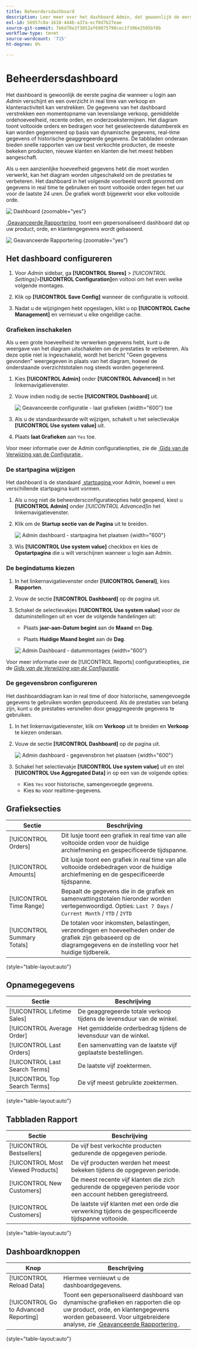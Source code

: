 ```yaml
---
title: Beheerdersdashboard
description: Leer meer over het dashboard Admin, dat gewoonlijk de eerste pagina is die wanneer u login verschijnt.
exl-id: 56957c0a-1618-444b-a37a-ecf0d7b27eae
source-git-commit: 7b6d70e2f3052af69075790cec1f396e2505bf8b
workflow-type: tm+mt
source-wordcount: '715'
ht-degree: 0%

---
```


# Beheerdersdashboard

Het dashboard is gewoonlijk de eerste pagina die wanneer u login aan _Admin_ verschijnt en een overzicht in real time van verkoop en klantenactiviteit kan verstrekken. De gegevens van het dashboard verstrekken een momentopname van levenslange verkoop, gemiddelde ordehoeveelheid, recente orden, en onderzoekstermijnen. Het diagram toont voltooide orders en bedragen voor het geselecteerde datumbereik en kan worden gegenereerd op basis van dynamische gegevens, real-time gegevens of historische geaggregeerde gegevens. De tabbladen onderaan bieden snelle rapporten van uw best verkochte producten, de meeste bekeken producten, nieuwe klanten en klanten die het meest hebben aangeschaft.

Als u een aanzienlijke hoeveelheid gegevens hebt die moet worden verwerkt, kan het diagram worden uitgeschakeld om de prestaties te verbeteren. Het dashboard in het volgende voorbeeld wordt gevormd om gegevens in real time te gebruiken en toont voltooide orden tegen het uur voor de laatste 24 uren. De grafiek wordt bijgewerkt voor elke voltooide orde.

![&#x200B; Dashboard &#x200B;](./assets/dashboard-full.png){zoomable="yes"}

[&#x200B; Geavanceerde Rapportering &#x200B;](business-intelligence.md#advanced-reporting) toont een gepersonaliseerd dashboard dat op uw product, orde, en klantengegevens wordt gebaseerd.

![&#x200B; Geavanceerde Rapportering &#x200B;](./assets/dashboard-advanced-reporting.png){zoomable="yes"}

## Het dashboard configureren

1. Voor _Admin_ sidebar, ga **[!UICONTROL Stores]** > _[!UICONTROL Settings]_>**[!UICONTROL Configuration]**&#x200B;en voltooi om het even welke volgende montages.

1. Klik op **[!UICONTROL Save Config]** wanneer de configuratie is voltooid.

1. Nadat u de wijzigingen hebt opgeslagen, klikt u op **[!UICONTROL Cache Management]** en vernieuwt u elke ongeldige cache.

### Grafieken inschakelen

Als u een grote hoeveelheid te verwerken gegevens hebt, kunt u de weergave van het diagram uitschakelen om de prestaties te verbeteren. Als deze optie niet is ingeschakeld, wordt het bericht &quot;Geen gegevens gevonden&quot; weergegeven in plaats van het diagram, hoewel de onderstaande overzichtstotalen nog steeds worden gegenereerd.

1. Kies **[!UICONTROL Admin]** onder **[!UICONTROL Advanced]** in het linkernavigatievenster.

1. Vouw indien nodig de sectie **[!UICONTROL Dashboard]** uit.

   ![&#x200B; Geavanceerde configuratie - laat grafieken &#x200B;](./assets/admin-dashboard-config.png){width="600"} toe

1. Als u de standaardwaarde wilt wijzigen, schakelt u het selectievakje **[!UICONTROL Use system value]** uit.

1. Plaats **laat Grafieken** aan `Yes` toe.

Voor meer informatie over de Admin configuratieopties, zie de [&#x200B; Gids van de Verwijzing van de Configuratie &#x200B;](../configuration-reference/advanced/admin.md).

### De startpagina wijzigen

Het dashboard is de standaard [&#x200B; startpagina &#x200B;](../configuration-reference/advanced/admin.md) voor Admin, hoewel u een verschillende startpagina kunt vormen.

1. Als u nog niet de beheerdersconfiguratieopties hebt geopend, kiest u **[!UICONTROL Admin]** onder _[!UICONTROL Advanced]_&#x200B;in het linkernavigatievenster.

1. Klik om de **Startup sectie van de Pagina** uit te breiden.

   ![&#x200B; Admin dashboard - startpagina het plaatsen &#x200B;](./assets/admin-startup-page.png){width="600"}

1. Wis **[!UICONTROL Use system value]** checkbox en kies de **Opstartpagina** die u wilt verschijnen wanneer u login aan Admin.

### De begindatums kiezen

1. In het linkernavigatievenster onder **[!UICONTROL General]**, kies **Rapporten**.

1. Vouw de sectie **[!UICONTROL Dashboard]** op de pagina uit.

1. Schakel de selectievakjes **[!UICONTROL Use system value]** voor de datuminstellingen uit en voer de volgende handelingen uit:

   - Plaats **jaar-aan-Datum begint** aan de **Maand** en **Dag**.

   - Plaats **Huidige Maand begint** aan de **Dag**.

   ![&#x200B; Admin Dashboard - datummontages &#x200B;](./assets/reports-dashboard.png){width="600"}

Voor meer informatie over de [!UICONTROL Reports] configuratieopties, zie de [_Gids van de Verwijzing van de Configuratie_](../configuration-reference/general/reports.md).

### De gegevensbron configureren

Het dashboarddiagram kan in real time of door historische, samengevoegde gegevens te gebruiken worden geproduceerd. Als de prestaties van belang zijn, kunt u de prestaties versnellen door geaggregeerde gegevens te gebruiken.

1. In het linkernavigatievenster, klik om **Verkoop** uit te breiden en **Verkoop** te kiezen onderaan.

1. Vouw de sectie **[!UICONTROL Dashboard]** op de pagina uit.

   ![&#x200B; Admin dashboard - gegevensbron het plaatsen &#x200B;](./assets/config-sales-dashboard.png){width="600"}

1. Schakel het selectievakje **[!UICONTROL Use system value]** uit en stel **[!UICONTROL Use Aggregated Data]** in op een van de volgende opties:

   - Kies `Yes` voor historische, samengevoegde gegevens.
   - Kies `No` voor realtime-gegevens.

## Grafieksecties

| Sectie | Beschrijving |
|--- |--- |
| [!UICONTROL Orders] | Dit lusje toont een grafiek in real time van alle voltooide orden voor de huidige archiefmening en gespecificeerde tijdspanne. |
| [!UICONTROL Amounts] | Dit lusje toont een grafiek in real time van alle voltooide ordebedragen voor de huidige archiefmening en de gespecificeerde tijdspanne. |
| [!UICONTROL Time Range] | Bepaalt de gegevens die in de grafiek en samenvattingstotalen hieronder worden vertegenwoordigd. Opties: `Last 7 Days` / `Current Month` / `YTD` / `2YTD` |
| [!UICONTROL Summary Totals] | De totalen voor inkomsten, belastingen, verzendingen en hoeveelheden onder de grafiek zijn gebaseerd op de diagramgegevens en de instelling voor het huidige tijdbereik. |

{style="table-layout:auto"}

## Opnamegegevens

| Sectie | Beschrijving |
|--- |--- |
| [!UICONTROL Lifetime Sales] | De geaggregeerde totale verkoop tijdens de levensduur van de winkel. |
| [!UICONTROL Average Order] | Het gemiddelde orderbedrag tijdens de levensduur van de winkel. |
| [!UICONTROL Last Orders] | Een samenvatting van de laatste vijf geplaatste bestellingen. |
| [!UICONTROL Last Search Terms] | De laatste vijf zoektermen. |
| [!UICONTROL Top Search Terms] | De vijf meest gebruikte zoektermen. |

{style="table-layout:auto"}

## Tabbladen Rapport

| Sectie | Beschrijving |
|--- |--- |
| [!UICONTROL Bestsellers] | De vijf best verkochte producten gedurende de opgegeven periode. |
| [!UICONTROL Most Viewed Products] | De vijf producten werden het meest bekeken tijdens de opgegeven periode. |
| [!UICONTROL New Customers] | De meest recente vijf klanten die zich gedurende de opgegeven periode voor een account hebben geregistreerd. |
| [!UICONTROL Customers] | De laatste vijf klanten met een orde die verwerking tijdens de gespecificeerde tijdspanne voltooide. |

{style="table-layout:auto"}

## Dashboardknoppen

| Knop | Beschrijving |
|--- |--- |
| [!UICONTROL Reload Data] | Hiermee vernieuwt u de dashboardgegevens. |
| [!UICONTROL Go to Advanced Reporting] | Toont een gepersonaliseerd dashboard van dynamische grafieken en rapporten die op uw product, orde, en klantengegevens worden gebaseerd. Voor uitgebreidere analyse, zie [&#x200B; Geavanceerde Rapportering &#x200B;](business-intelligence.md#advanced-reporting). |

{style="table-layout:auto"}
